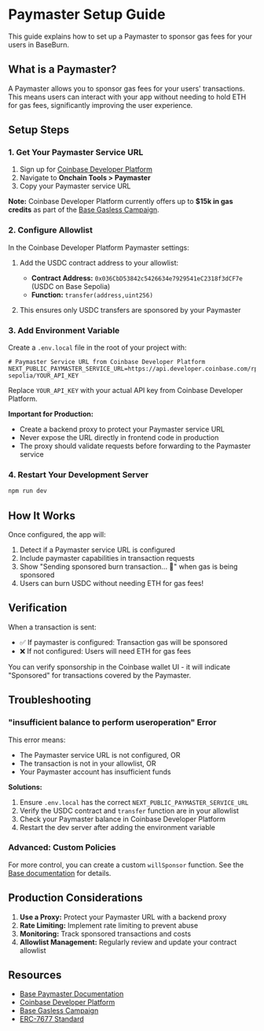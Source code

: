 # Paymaster Setup Guide

This guide explains how to set up a Paymaster to sponsor gas fees for your users in BaseBurn.

## What is a Paymaster?

A Paymaster allows you to sponsor gas fees for your users' transactions. This means users can interact with your app without needing to hold ETH for gas fees, significantly improving the user experience.

## Setup Steps

### 1. Get Your Paymaster Service URL

1. Sign up for [Coinbase Developer Platform](https://portal.cdp.coinbase.com/)
2. Navigate to **Onchain Tools > Paymaster**
3. Copy your Paymaster service URL

**Note:** Coinbase Developer Platform currently offers up to **$15k in gas credits** as part of the [Base Gasless Campaign](https://docs.base.org/base-account/base-gasless-campaign).

### 2. Configure Allowlist

In the Coinbase Developer Platform Paymaster settings:

1. Add the USDC contract address to your allowlist:
   - **Contract Address:** `0x036CbD53842c5426634e7929541eC2318f3dCF7e` (USDC on Base Sepolia)
   - **Function:** `transfer(address,uint256)`

2. This ensures only USDC transfers are sponsored by your Paymaster

### 3. Add Environment Variable

Create a `.env.local` file in the root of your project with:

```env
# Paymaster Service URL from Coinbase Developer Platform
NEXT_PUBLIC_PAYMASTER_SERVICE_URL=https://api.developer.coinbase.com/rpc/v1/base-sepolia/YOUR_API_KEY
```

Replace `YOUR_API_KEY` with your actual API key from Coinbase Developer Platform.

**Important for Production:**
- Create a backend proxy to protect your Paymaster service URL
- Never expose the URL directly in frontend code in production
- The proxy should validate requests before forwarding to the Paymaster service

### 4. Restart Your Development Server

```bash
npm run dev
```

## How It Works

Once configured, the app will:

1. Detect if a Paymaster service URL is configured
2. Include paymaster capabilities in transaction requests
3. Show "Sending sponsored burn transaction... 🎁" when gas is being sponsored
4. Users can burn USDC without needing ETH for gas fees!

## Verification

When a transaction is sent:
- ✅ If paymaster is configured: Transaction gas will be sponsored
- ❌ If not configured: Users will need ETH for gas fees

You can verify sponsorship in the Coinbase wallet UI - it will indicate "Sponsored" for transactions covered by the Paymaster.

## Troubleshooting

### "insufficient balance to perform useroperation" Error

This error means:
- The Paymaster service URL is not configured, OR
- The transaction is not in your allowlist, OR
- Your Paymaster account has insufficient funds

**Solutions:**
1. Ensure `.env.local` has the correct `NEXT_PUBLIC_PAYMASTER_SERVICE_URL`
2. Verify the USDC contract and `transfer` function are in your allowlist
3. Check your Paymaster balance in Coinbase Developer Platform
4. Restart the dev server after adding the environment variable

### Advanced: Custom Policies

For more control, you can create a custom `willSponsor` function. See the [Base documentation](https://docs.base.org/base-account/improve-ux/sponsor-gas/paymasters) for details.

## Production Considerations

1. **Use a Proxy:** Protect your Paymaster URL with a backend proxy
2. **Rate Limiting:** Implement rate limiting to prevent abuse
3. **Monitoring:** Track sponsored transactions and costs
4. **Allowlist Management:** Regularly review and update your contract allowlist

## Resources

- [Base Paymaster Documentation](https://docs.base.org/base-account/improve-ux/sponsor-gas/paymasters)
- [Coinbase Developer Platform](https://portal.cdp.coinbase.com/)
- [Base Gasless Campaign](https://docs.base.org/base-account/base-gasless-campaign)
- [ERC-7677 Standard](https://eips.ethereum.org/EIPS/eip-7677)

